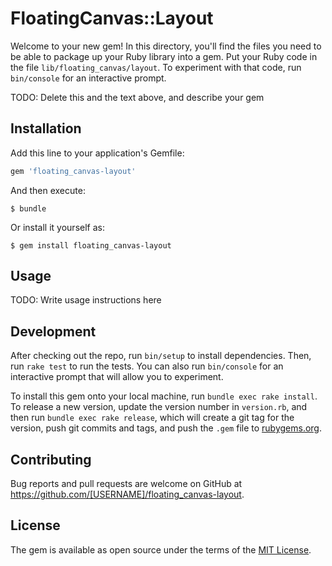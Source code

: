 # FloatingCanvas::Layout

Welcome to your new gem! In this directory, you'll find the files you need to be able to package up your Ruby library into a gem. Put your Ruby code in the file `lib/floating_canvas/layout`. To experiment with that code, run `bin/console` for an interactive prompt.

TODO: Delete this and the text above, and describe your gem

## Installation

Add this line to your application's Gemfile:

```ruby
gem 'floating_canvas-layout'
```

And then execute:

    $ bundle

Or install it yourself as:

    $ gem install floating_canvas-layout

## Usage

TODO: Write usage instructions here

## Development

After checking out the repo, run `bin/setup` to install dependencies. Then, run `rake test` to run the tests. You can also run `bin/console` for an interactive prompt that will allow you to experiment.

To install this gem onto your local machine, run `bundle exec rake install`. To release a new version, update the version number in `version.rb`, and then run `bundle exec rake release`, which will create a git tag for the version, push git commits and tags, and push the `.gem` file to [rubygems.org](https://rubygems.org).

## Contributing

Bug reports and pull requests are welcome on GitHub at https://github.com/[USERNAME]/floating_canvas-layout.


## License

The gem is available as open source under the terms of the [MIT License](http://opensource.org/licenses/MIT).

